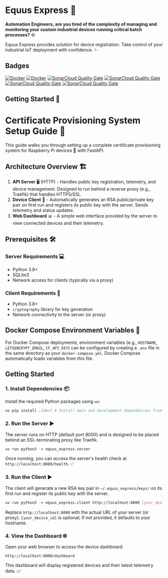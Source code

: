# Equus Express 🐎

**Automation Engineers, are you tired of the complexity of managing and monitoring your custom industrial devices running critical batch processes?** ⚙️

Equus Express provides solution for device registration. Take control of your industrial IoT deployment with confidence. ✨

## Badges

[![Docker](https://github.com/jvishnefske/equusExpress/actions/workflows/docker-publish.yml/badge.svg)](https://github.com/jvishnefske/equusExpress/actions/workflows/docker-publish.yml)
[![Docker](https://github.com/jvishnefske/equusExpress/actions/workflows/build.yml/badge.svg)](https://github.com/jvishnefske/equusExpress/actions/workflows/build.yml)
[![SonarCloud Quality Gate](https://sonarcloud.io/api/project_badges/measure?project=jvishnefske_equusExpress&metric=coverage)](https://sonarcloud.io/component_measures?id=jvishnefske_equusExpress&metric=coverage)
[![SonarCloud Quality Gate](https://sonarcloud.io/api/project_badges/measure?project=jvishnefske_equusExpress&metric=security_rating)](https://sonarcloud.io/component_measures?metric=Security&id=jvishnefske_equusExpress)
[![SonarCloud Quality Gate](https://sonarcloud.io/api/project_badges/measure?project=jvishnefske_equusExpress&metric=ncloc)](https://sonarcloud.io/dashboard?id=jvishnefske_equusExpress)
[![SonarCloud Quality Gate](https://sonarcloud.io/api/project_badges/measure?project=jvishnefske_equusExpress&metric=vulnerabilities)](https://sonarcloud.io/dashboard?id=jvishnefske_equusExpress)


## Getting Started 🚀

# Certificate Provisioning System Setup Guide 📜

This guide walks you through setting up a complete certificate provisioning system for Raspberry Pi devices 🍓 with FastAPI.

## Architecture Overview 🏗️

1.  **API Server** 🖥️ (HTTP) - Handles public key registration, telemetry, and device management. Designed to run behind a reverse proxy (e.g., Traefik) that handles HTTPS/SSL.
2.  **Device Client** 🔌 - Automatically generates an RSA public/private key pair on first run and registers its public key with the server. Sends telemetry and status updates.
3.  **Web Dashboard** 📊 - A simple web interface provided by the server to view connected devices and their telemetry.

## Prerequisites 🛠️

### Server Requirements 💻
-   Python 3.8+
-   SQLite3
-   Network access for clients (typically via a proxy)

### Client Requirements 📱
-   Python 3.8+
-   `cryptography` library for key generation
-   Network connectivity to the server (or proxy)

## Docker Compose Environment Variables 🐳

For Docker Compose deployments, environment variables (e.g., `HOSTNAME`, `LETSENCRYPT_EMAIL`, `CF_API_KEY`) can be configured by creating a `.env` file in the same directory as your `docker-compose.yml`. Docker Compose automatically loads variables from this file.


## Getting Started

### 1. Install Dependencies 📦

Install the required Python packages using `uv`:

```bash
uv pip install .[dev] # Install main and development dependencies from pyproject.toml
```

### 2. Run the Server ▶️

The server runs on HTTP (default port 8000) and is designed to be placed behind an SSL-terminating proxy like Traefik.

```bash
uv run python3 -m equus_express.server
```

Once running, you can access the server's health check at `http://localhost:8000/health`. ✅

### 3. Run the Client ▶️

The client will generate a new RSA key pair in `~/.equus_express/keys/` on its first run and register its public key with the server.

```bash
uv run python3 -m equus_express.client http://localhost:8000 [your_device_id]
```
Replace `http://localhost:8000` with the actual URL of your server (or proxy). `[your_device_id]` is optional; if not provided, it defaults to your hostname.

### 4. View the Dashboard 🌐

Open your web browser to access the device dashboard:

```
http://localhost:8000/dashboard
```

This dashboard will display registered devices and their latest telemetry data. 📈
